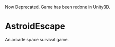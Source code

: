 Now Deprecated. Game has been redone in Unity3D.

AstroidEscape
=============

An arcade space survival game.
